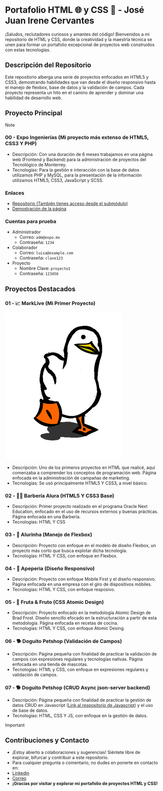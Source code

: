# Portafolio HTML 🌐 y CSS 🎨 - **José Juan Irene Cervantes**
 
¡Saludos, reclutadores curiosos y amantes del código! Bienvenidos a mi repositorio de HTML y CSS, donde la creatividad y la maestría técnica se unen para formar un portafolio excepcional de proyectos web construidos con estas tecnologías.

## Descripción del Repositorio

Este repositorio alberga una serie de proyectos enfocados en HTML5 y CSS3, demostrando habilidades que van desde el diseño responsivo hasta el manejo de flexbox, base de datos y la validación de campos. Cada proyecto representa un hito en el camino de aprender y dominar una habilidad de desarrollo web.

## Proyecto Principal
> [!NOTE]  
> ### 00 - Expo Ingenierías (Mi proyecto más extenso de HTML5, CSS3 Y PHP)
> - Descripción: Con una duración de 6 meses trabajamos en una página web (Frontend y Backend) para la administración de proyectos del Tecnológico de Monterrey.
> - Tecnologías: Para la gestión e interacción con la base de datos utilizamos PHP y MySQL, para la presentación de la información utilizamos HTML5, CSS3, JavaScript y SCSS.
> ### Enlaces
> - [Repositorio (También tienes acceso desde el submódulo)](https://github.com/jossjic/ExpoIngenieria)
> - [Demostración de la página](https://jossjic.github.io/ExpoIngenieria/)
> ### Cuentas para prueba
> - Administrador
>     - Correo: `adm@expo.mx`
>     - Contraseña: `1234`
> - Colaborador
>     - Correo: `luisa@example.com`
>     - Contraseña: `clave123`
> - Proyecto
>     - Nombre Clave: `proyecto1`
>     - Contraseña: `123456`

## Proyectos Destacados
### 01 - 📈 MarkLive (Mi Primer Proyecto)
![Gif Test](gifs/gif.gif)
- Descripción: Uno de los primeros proyectos en HTML que realicé, aquí comenzaba a comprender los conceptos de programación web. Página enfocada en la administración de campañas de marketing.
- Tecnologías: Se usó principalmente HTML5 Y CSS3, a nivel básico.

### 02 - 🧔‍♂️ Barbería Alura (HTML5 Y CSS3 Base)

- Descripción: Primer proyecto realizado en el programa Oracle Next Education, enfocado en el uso de recursos externos y buenas prácticas. Página enfocada en una Barbería.
- Tecnologías: HTML Y CSS

### 03 - 🤖 Alurinha (Manejo de Flexbox)

- Descripción: Proyecto con enfoque en el modelo de diseño Flexbox, un proyecto más corto que busca explotar dicha tecnología.
- Tecnologías: HTML Y CSS, con enfoque en Flexbox.

### 04 - 📱 Apeperia (Diseño Responsivo)

- Descripción: Proyecto con enfoque Mobile First y el diseño responsivo. Página enfocada en una empresa con el giro de dispositivos móbiles.
- Tecnologías: HTML Y CSS, con enfoque resposivo.

### 05 - 🍉 Fruta & Fruto (CSS Atomic Design)

- Descripción: Proyecto enfocado en la metodología Atomic Design de Brad Frost. Diseño sencillo efocado en la estructuración a partir de esta metodología. Página enfocada en recetas de cocina.
- Tecnologías: HTML Y CSS, con enfoque Atomic Desing.

### 06 - 🐕 Doguito Petshop (Validación de Campos)

- Descripción: Página pequeña con finalidad de practicar la validación de campos con expresiónes regulares y tecnologías nativas. Página enfocada en una tienda de mascotas.
- Tecnologías: HTML y CSS, con enfoque en expresiones regulares y validación de campos.

### 07 - 🐕 Doguito Petshop (CRUD Async json-server backend)

- Descripción: Página pequeña con finalidad de practicar la gestión de datos CRUD en Javascript ([Link al respositorio de Javascript](https://github.com/jossjic/JavaScript)) y el uso de base de datos.
- Tecnologías: HTML, CSS Y JS, con enfoque en la gestión de datos.


>[!IMPORTANT]
> ## Contribuciones y Contacto
> - ¡Estoy abierto a colaboraciones y sugerencias! Siéntete libre de explorar, bifurcar y contribuir a este repositorio.
> - Para cualquier pregunta o comentario, no dudes en ponerte en contacto en:
> - [Linkedin](https://www.linkedin.com/in/jossjic/)
> - [Correo](mailto:jossjic_03@hotmail.com)
> - **¡Gracias por visitar y explorar mi portafolio de proyectos HTML y CSS!**
